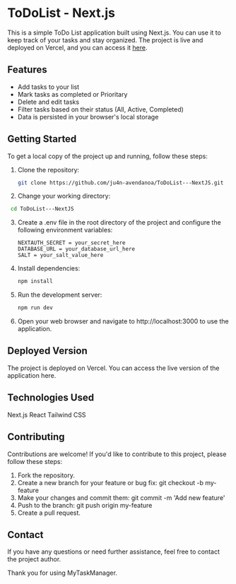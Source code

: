 # ToDoList - Next.js

This is a simple ToDo List application built using Next.js. You can use it to keep track of your tasks and stay organized. The project is live and deployed on Vercel, and you can access it [here](https://my-task-organizer.vercel.app/).

## Features

- Add tasks to your list
- Mark tasks as completed or Prioritary
- Delete and edit tasks
- Filter tasks based on their status (All, Active, Completed)
- Data is persisted in your browser's local storage

## Getting Started

To get a local copy of the project up and running, follow these steps:

1. Clone the repository:

   ```bash
   git clone https://github.com/ju4n-avendanoa/ToDoList---NextJS.git

2. Change your working directory:
  
  ```bash
   cd ToDoList---NextJS
   ```

3. Create a .env file in the root directory of the project and configure the following environment variables:

   ```
   NEXTAUTH_SECRET = your_secret_here
   DATABASE_URL = your_database_url_here
   SALT = your_salt_value_here
3. Install dependencies:

   ```bash
   npm install

4. Run the development server:

   ```bash
   npm run dev

5. Open your web browser and navigate to http://localhost:3000 to use the application.

## Deployed Version

The project is deployed on Vercel. You can access the live version of the application here.

## Technologies Used

Next.js
React
Tailwind CSS

## Contributing

Contributions are welcome! If you'd like to contribute to this project, please follow these steps:

1. Fork the repository.
2. Create a new branch for your feature or bug fix: git checkout -b my-feature
3. Make your changes and commit them: git commit -m 'Add new feature'
4. Push to the branch: git push origin my-feature
5. Create a pull request.

## Contact

If you have any questions or need further assistance, feel free to contact the project author.

Thank you for using MyTaskManager.


